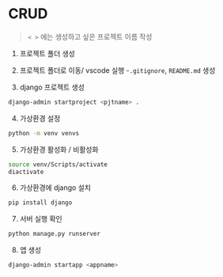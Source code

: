 # CRUD
> `< >` 에는 생성하고 싶은 프로젝트 이름 작성


1. 프로젝트 폴더 생성

2. 프로젝트 폴더로 이동/ vscode 실행
    -`.gitignore`, `README.md` 생성
3. django 프로젝트 생성
```bash
django-admin startproject <pjtname> .
```

4. 가상환경 설정
```bash
python -m venv venvs
```

5. 가상환경 활성화 / 비활성화
```bash
source venv/Scripts/activate
diactivate
```

6. 가상환경에 django 설치
```bash
pip install django
```

7. 서버 실행 확인
```bash
python manage.py runserver
```

8. 앱 생성
```bash
django-admin startapp <appname>
```